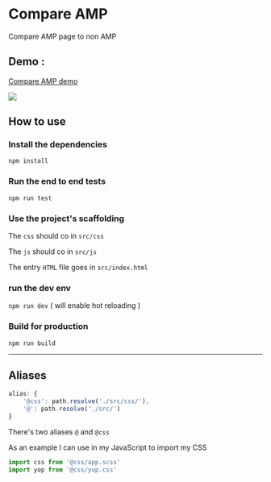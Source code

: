 # Compare AMP 

Compare  AMP page to non AMP

## Demo : 

[Compare AMP demo](https://antoinebr.github.io/compareAMP/)

![](http://g.recordit.co/3LjnpDgywp.gif)

## How to use

###  Install the dependencies
 ```npm install```

### Run the end to end tests

```npm run test```

### Use the project's scaffolding

The ```css``` should co in ```src/css```

The ```js``` should co in ```src/js```

The entry ```HTML``` file goes in ```src/index.html```

### run the dev env

```npm run dev``` ( will enable hot reloading )

### Build for production

```npm run build```

<hr>

## Aliases

```JavaScript 
alias: {
    '@css': path.resolve('./src/css/'),
    '@': path.resolve('./src/')
}
```


There's two aliases ```@``` and ```@css```

As an example I can use in my JavaScript to import my CSS 

```JavaScript 
import css from '@css/app.scss'
import yop from '@css/yop.css'
```


